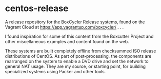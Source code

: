# centos-release
A release repository for the BoxCycler Release systems, found on the
Vagrant Cloud at https://app.vagrantup.com/boxcycler/ . . .

I found inspiration for some of this content from the Boxcutter Project
and other miscellaneous examples and content found on the web.

These systems are built completely offline from checksummed ISO release
distributions of CentOS.  As part of post-processing, the components are
rearranged on the system to enable a DVD drive and set the network to general
NAT usage.  They are my source, or starting point, for building specialized
systems using Packer and other tools.
